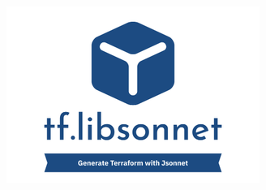 <p align="center">
  <a href="https://docs.tflibsonnet.com/">
    <picture>
      <img
        alt="tf.libsonnet"
        width="500px"
        src="https://github.com/tf-libsonnet/assets/raw/main/imgs/logo-with-slogan-color-long.png?raw=true"
      >
    <picture>
  </a>
</p>

